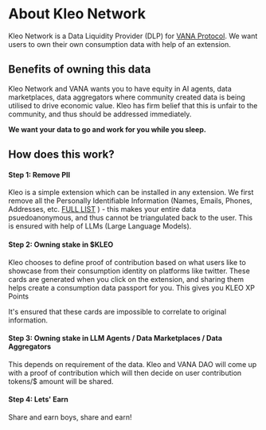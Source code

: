 # About Kleo Network
Kleo Network is a Data Liquidity Provider (DLP) for [VANA Protocol](https://vana.org/). We want users to own their own consumption data with help of an extension. 

## Benefits of owning this data
Kleo Network and VANA wants you to have equity in AI agents, data marketplaces, data aggregators where community created data is being utilised to drive economic value. Kleo has firm belief that this is unfair to the community, and thus should be addressed immediately. 


**We want your data to go and work for you while you sleep.**

## How does this work?

#### Step 1: Remove PII
Kleo is a simple extension which can be installed in any extension. We first remove all the Personally Identifiable Information (Names, Emails, Phones, Addresses, etc. [FULL LIST](/kleo_network/pii) ) - this makes your entire data psuedoanonymous, and thus cannot be triangulated back to the user. This is ensured with help of LLMs (Large Language Models). 

#### Step 2: Owning stake in $KLEO
Kleo chooses to define proof of contribution based on what users like to showcase from their consumption identity on platforms like twitter. These cards are generated when you click on the extension, and sharing them helps create a consumption data passport for you. This gives you KLEO XP Points

It's ensured that these cards are impossible to correlate to original information. 

#### Step 3: Owning stake in LLM Agents / Data Marketplaces / Data Aggregators
This depends on requirement of the data. Kleo and VANA DAO will come up with a proof of contribution which will then decide on user contribution tokens/$ amount will be shared.  

#### Step 4: Lets' Earn
Share and earn boys, share and earn!